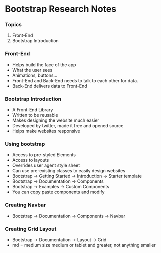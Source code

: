 # Bootstrap Research Notes

### Topics

1. Front-End
2. Bootstrap Introduction

### Front-End

* Helps build the face of the app
* What the user sees
* Animations, buttons...
* Front-End and Back-End needs to talk to each other for data.
* Back-End delivers data to Front-End

### Bootstrap Introduction

* A Front-End Library
* Written to be reusable
* Makes designing the website much easier
* Developed by twitter, made it free and opened source
* Helps make websites responsive

### Using bootstrap

* Access to pre-styled Elements
* Access to layouts
* Overrides user agent style sheet
* Can use pre-existing classes to easily design websites
* Bootstrap -> Getting Started -> Introduction -> Starter template
* Bootstrap -> Documentation -> Components
* Bootstrap -> Examples -> Custom Components
* You can copy paste components and modify

### Creating Navbar

* Bootstrap -> Documentation -> Components -> Navbar

### Creating Grid Layout

* Bootstrap -> Documentation -> Layout -> Grid
* md = medium size medium or tablet and greater, not anything smaller 